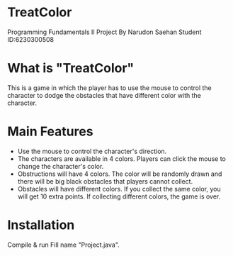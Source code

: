 # TreatColor
Programming Fundamentals II Project By Narudon Saehan Student ID:6230300508
# What is "TreatColor"
This is a game in which the player has to use the mouse to control the character to dodge the obstacles that have different color with the character.
# Main Features
* Use the mouse to control the character's direction.
* The characters are available in 4 colors. Players can click the mouse to change the character's color.
* Obstructions will have 4 colors. The color will be randomly drawn and there will be big black obstacles that players cannot collect.
* Obstacles will have different colors. If you collect the same color, you will get 10 extra points. If collecting different colors, the game is over.
# Installation
Compile & run Fill name "Project.java".
